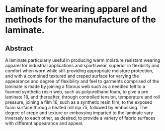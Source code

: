 # Laminate for wearing apparel and methods for the manufacture of the laminate.

## Abstract
A laminate particularly useful in producing warm moisture resistant wearing apparel for industrial applications and sportswear, superior in flexibility and comfort when worn while still providing appropriate moisture protection, and with a combined textured and creped surface for varying the appearance and degree of flexibility and feel to garments comprised of the laminate is made by joining a fibrous web such as a needled felt to a foamed synthetic resin web, such as polyurethane foam, to give a pre laminate 18, and thereafter, through controlled tension, temperature and roll pressure, joining a film 16, such as a synthetic resin film, to the exposed foam surface throug a heated roll nip 75, followed by embossing. The degree of crepe and texture or embossing imparted to the laminate vary inversely to each other, as desired, to provide a variety of fabric surfaces with different appearance and appeal.